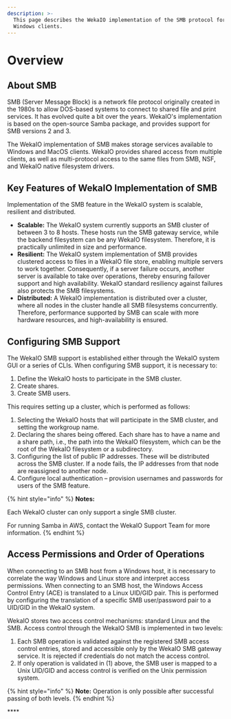 ```yaml
---
description: >-
  This page describes the WekaIO implementation of the SMB protocol for shared
  Windows clients.
---
```


# Overview

## About SMB

SMB \(Server Message Block\) is a network file protocol originally created in the 1980s to allow DOS-based systems to connect to shared file and print services. It has evolved quite a bit over the years. WekaIO's implementation is based on the open-source Samba package, and provides support for SMB versions 2 and 3.

The WekaIO implementation of SMB makes storage services available to Windows and MacOS clients. WekaIO provides shared access from multiple clients, as well as multi-protocol access to the same files from SMB, NSF, and WekaIO native filesystem drivers.

## Key Features of WekaIO Implementation of SMB

Implementation of the SMB feature in the WekaIO system is scalable, resilient and distributed.

* **Scalable:** The WekaIO system currently supports an SMB cluster of between 3 to 8 hosts. These hosts run the SMB gateway service, while the backend filesystem can be any WekaIO filesystem. Therefore, it is practically unlimited in size and performance.
* **Resilient:** The WekaIO system implementation of SMB provides clustered access to files in a WekaIO file store, enabling multiple servers to work together. Consequently, if a server failure occurs, another server is available to take over operations, thereby ensuring failover support and high availability. WekaIO standard resiliency against failures also protects the SMB filesystems.
* **Distributed:** A WekaIO implementation is distributed over a cluster, where all nodes in the cluster handle all SMB filesystems concurrently. Therefore, performance supported by SMB can scale with more hardware resources, and high-availability is ensured.

## Configuring SMB Support

The WekaIO SMB support is established either through the WekaIO system GUI or a series of CLIs. When configuring SMB support, it is necessary to:

1. Define the WekaIO hosts to participate in the SMB cluster.
2. Create shares.
3. Create SMB users.

This requires setting up a cluster, which is performed as follows:

1. Selecting the WekaIO hosts that will participate in the SMB cluster, and setting the workgroup name.
2. Declaring the shares being offered. Each share has to have a name and a share path, i.e., the path into the WekaIO filesystem, which can be the root of the WekaIO filesystem or a subdirectory.
3. Configuring the list of public IP addresses. These will be distributed across the SMB cluster. If a node fails, the IP addresses from that node are reassigned to another node.
4. Configure local authentication – provision usernames and passwords for users of the SMB feature.

{% hint style="info" %}
**Notes:**

Each WekaIO cluster can only support a single SMB cluster.

For running Samba in AWS, contact the WekaIO Support Team for more information.
{% endhint %}

## Access Permissions and Order of Operations <a id="access-permissions-and-order-of-operations"></a>

When connecting to an SMB host from a Windows host, it is necessary to correlate the way Windows and Linux store and interpret access permissions. When connecting to an SMB host, the Windows Access Control Entry \(ACE\) is translated to a Linux UID/GID pair. This is performed by configuring the translation of a specific SMB user/password pair to a UID/GID in the WekaIO system.

WekaIO stores two access control mechanisms: standard Linux and the SMB. Access control through the WekaIO SMB is implemented in two levels:

1. Each SMB operation is validated against the registered SMB access control entries, stored and accessible only by the WekaIO SMB gateway service. It is rejected if credentials do not match the access control.
2. If only operation is validated in \(1\) above, the SMB user is mapped to a Unix UID/GID and access control is verified on the Unix permission system.

{% hint style="info" %}
**Note:** Operation is only possible after successful passing of both levels.
{% endhint %}

\*\*\*\*

##  <a id="smb-management-using-cli-commands"></a>

